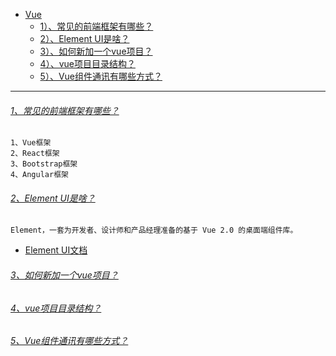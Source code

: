 * [Vue]()
    - [1）、常见的前端框架有哪些？]()
    - [2）、Element UI是啥？]()
    - [3）、如何新加一个vue项目？]()
    - [4）、vue项目目录结构？]()
    - [5）、Vue组件通讯有哪些方式？]()

---
###### [1、常见的前端框架有哪些？]()
    1、Vue框架
    2、React框架
    3、Bootstrap框架
    4、Angular框架

###### [2、Element UI是啥？]()
    Element，一套为开发者、设计师和产品经理准备的基于 Vue 2.0 的桌面端组件库。
* [Element UI文档](https://element.eleme.cn/#/zh-CN)


###### [3、如何新加一个vue项目？]()



###### [4、vue项目目录结构？]()

###### [5、Vue组件通讯有哪些方式？]()

